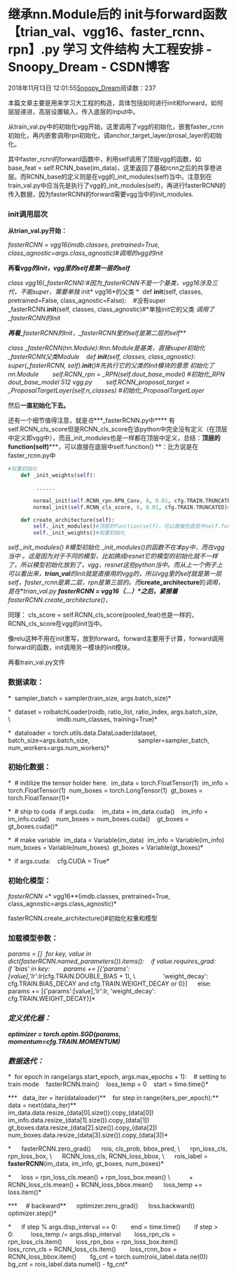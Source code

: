 # 继承nn.Module后的 init与forward函数【trian_val、vgg16、faster_rcnn、rpn】.py 学习 文件结构 大工程安排 - Snoopy_Dream - CSDN博客





2018年11月13日 12:01:55[Snoopy_Dream](https://me.csdn.net/e01528)阅读数：237








本篇文章主要是用来学习大工程的构造，具体包括如何进行init和forward，如何层层递进，高层设置输入，传入底层的input中。

从train_val.py中的初始化vgg开始，这里调用了vgg的初始化，嵌套faster_rcnn初始化，再内嵌套调用rpn初始化，调anchor_target_layer/prosal_layer的初始化。

其中faster_rcnn的forward函数中，利用self调用了顶层vgg的函数，如base_feat = self.RCNN_base(im_data)，这里返回了基础rcnn之后的共享卷进层。而RCNN_base的定义则是在vgg的_init_modules(self)当中。注意到在train_val.py中应当先是执行了vgg的_init_modules(self)，再进行fasterRCNN的传入数据，因为fasterRCNN的forward需要vgg当中的init_modules.

### **init调用层次**

**从trian_val.py开始：**

*fasterRCNN = vgg16(imdb.classes, pretrained=True, class_agnostic=args.class_agnostic)#调用的vgg的init*

**再看*vgg的init，vgg里的self是第一层的self***

*class vgg16(_fasterRCNN):#因为_fasterRCNN不是一个基类，vgg16涉及三代，不能super，需要单独* init* vgg16*的父类
*  def __init__(self, classes, pretrained=False, class_agnostic=False):    #没有super    _fasterRCNN.__init__(self, classes, class_agnostic)#*单独init它的父类 *调用了_fasterRCNN的init*

***再看**_fasterRCNN的init，_fasterRCNN里的self是第二层的self***

*class _fasterRCNN(nn.Module):#nn.Module是基类，直接super初始化_fasterRCNN父类Module    def __init__(self, classes, class_agnostic):        super(_fasterRCNN, self).__init__()#*先执行它的父类的init模块的意思 *初始化了nn.Module**        self.RCNN_rpn = _RPN(self.dout_base_model) #初始化_RPN dout_base_model 512 vgg.py        self.RCNN_proposal_target = _ProposalTargetLayer(self.n_classes) #初始化_ProposalTargetLayer*

然后**一直初始化下去。**

还有一个细节值得注意，就是*在****_fasterRCNN.py中**** 有self.RCNN_cls_score但是RCNN_cls_score在该python中完全没有定义（在顶层中定义即vgg中），而且_init_modules也是一样都在顶层中定义，总结：**顶层的function(self)*****，可以直接在底层中self.function() **：比方说是在faster_rcnn.py中

```python
#权重初始化
    def _init_weights(self):

         ......

        normal_init(self.RCNN_rpn.RPN_Conv, 0, 0.01, cfg.TRAIN.TRUNCATED)
        normal_init(self.RCNN_cls_score, 0, 0.01, cfg.TRAIN.TRUNCATED)#因为该函数是在trian_val中直接调用，RCNN_cls_score是在vgg中定义，是第一层self，所以直接self.RCNN_cls_score。

    def create_architecture(self):
        self._init_modules()#顶层的function(self)，可以直接在底层中self.function()
        self._init_weights()#权重初始化
```

*self._init_modules() #模型初始化 _init_modules()的函数不在本py中，而在vgg当中 。这是因为对于不同的模型，比如换成resnet它的模型的初始化就不一样了，所以模型初始化放到了，vgg，resnet这些python当中。而从上一个例子上可以看出来，***trian_val***的init就是直接用的vgg的，所以vgg里的self就是第一层self，faster_rcnn是第二层，rpn是第三层的。而***create_architecture**的*调用，是在***trian_val.py *****fasterRCNN** = vgg16（...）*之后，紧接着**fasterRCNN.create_architecture()，**

同理： cls_score = self.RCNN_cls_score(pooled_feat)也是一样的，RCNN_cls_score在vgg的init当中。

像relu这种不用在init里写，放到forward。forward主要用于计算，forward调用forward的函数，init调用另一模块的init模块。



再看train_val.py文件

### **数据读取：**

*  sampler_batch = sampler(train_size, args.batch_size)*

*  dataset = roibatchLoader(roidb, ratio_list, ratio_index, args.batch_size, \                           imdb.num_classes, training=True)*

*  dataloader = torch.utils.data.DataLoader(dataset, batch_size=args.batch_size,                            sampler=sampler_batch, num_workers=args.num_workers)*

### 初始化数据：

*  # initilize the tensor holder here.  im_data = torch.FloatTensor(1)  im_info = torch.FloatTensor(1)  num_boxes = torch.LongTensor(1)  gt_boxes = torch.FloatTensor(1)*


*  # ship to cuda  if args.cuda:    im_data = im_data.cuda()    im_info = im_info.cuda()    num_boxes = num_boxes.cuda()    gt_boxes = gt_boxes.cuda()*

*  # make variable  im_data = Variable(im_data)  im_info = Variable(im_info)  num_boxes = Variable(num_boxes)  gt_boxes = Variable(gt_boxes)*

*  if args.cuda:    cfg.CUDA = True*

### 初始化模型：

*fasterRCNN =** vgg16**(imdb.classes, pretrained=True, class_agnostic=args.class_agnostic)*

fasterRCNN.create_architecture()#初始化权重和模型

### 加载模型参数：

*params = []  for key, value in dict(fasterRCNN.named_parameters()).items():    if value.requires_grad:      if 'bias' in key:        params += [{'params':[value],'lr':lr*(cfg.TRAIN.DOUBLE_BIAS + 1), \                'weight_decay': cfg.TRAIN.BIAS_DECAY and cfg.TRAIN.WEIGHT_DECAY or 0}]      else:        params += [{'params':[value],'lr':lr, 'weight_decay': cfg.TRAIN.WEIGHT_DECAY}]*

### *定义优化器：*

***optimizer = torch.optim.SGD(params, momentum=cfg.TRAIN.MOMENTUM)***

### *数据迭代：*

*  for epoch in range(args.start_epoch, args.max_epochs + 1):    # setting to train mode    fasterRCNN.train()    loss_temp = 0    start = time.time()*

***   data_iter = iter(dataloader)**    for step in range(iters_per_epoch):** data = next(data_iter)**      im_data.data.resize_(data[0].size()).copy_(data[0])      im_info.data.resize_(data[1].size()).copy_(data[1])      gt_boxes.data.resize_(data[2].size()).copy_(data[2])      num_boxes.data.resize_(data[3].size()).copy_(data[3])*

*      fasterRCNN.zero_grad()      rois, cls_prob, bbox_pred, \      rpn_loss_cls, rpn_loss_box, \      RCNN_loss_cls, RCNN_loss_bbox, \      rois_label = **fasterRCNN**(im_data, im_info, gt_boxes, num_boxes)*

*      loss = rpn_loss_cls.mean() + rpn_loss_box.mean() \           + RCNN_loss_cls.mean() + RCNN_loss_bbox.mean()      loss_temp += loss.item()*

***     # backward**      optimizer.zero_grad()      loss.backward()      optimizer.step()*

*      if step % args.disp_interval == 0:        end = time.time()        if step > 0:          loss_temp /= args.disp_interval        loss_rpn_cls = rpn_loss_cls.item()        loss_rpn_box = rpn_loss_box.item()        loss_rcnn_cls = RCNN_loss_cls.item()        loss_rcnn_box = RCNN_loss_bbox.item()        fg_cnt = torch.sum(rois_label.data.ne(0))        bg_cnt = rois_label.data.numel() - fg_cnt*





